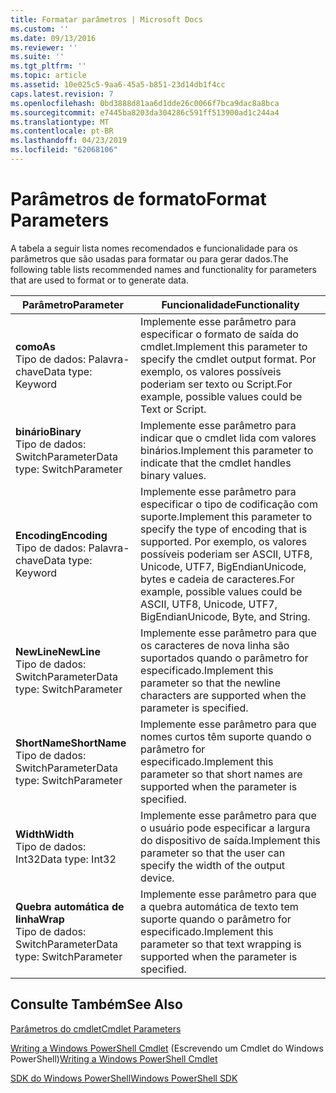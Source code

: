 ```yaml
---
title: Formatar parâmetros | Microsoft Docs
ms.custom: ''
ms.date: 09/13/2016
ms.reviewer: ''
ms.suite: ''
ms.tgt_pltfrm: ''
ms.topic: article
ms.assetid: 10e025c5-9aa6-45a5-b851-23d14db1f4cc
caps.latest.revision: 7
ms.openlocfilehash: 0bd3888d81aa6d1dde26c0066f7bca9dac8a8bca
ms.sourcegitcommit: e7445ba8203da304286c591ff513900ad1c244a4
ms.translationtype: MT
ms.contentlocale: pt-BR
ms.lasthandoff: 04/23/2019
ms.locfileid: "62068106"
---
```

# <a name="format-parameters"></a><span data-ttu-id="c0127-102">Parâmetros de formato</span><span class="sxs-lookup"><span data-stu-id="c0127-102">Format Parameters</span></span>

<span data-ttu-id="c0127-103">A tabela a seguir lista nomes recomendados e funcionalidade para os parâmetros que são usadas para formatar ou para gerar dados.</span><span class="sxs-lookup"><span data-stu-id="c0127-103">The following table lists recommended names and functionality for parameters that are used to format or to generate data.</span></span>

|<span data-ttu-id="c0127-104">Parâmetro</span><span class="sxs-lookup"><span data-stu-id="c0127-104">Parameter</span></span>|<span data-ttu-id="c0127-105">Funcionalidade</span><span class="sxs-lookup"><span data-stu-id="c0127-105">Functionality</span></span>|
|---|---|
|<span data-ttu-id="c0127-106">**como**</span><span class="sxs-lookup"><span data-stu-id="c0127-106">**As**</span></span><br><span data-ttu-id="c0127-107">Tipo de dados: Palavra-chave</span><span class="sxs-lookup"><span data-stu-id="c0127-107">Data type: Keyword</span></span>|<span data-ttu-id="c0127-108">Implemente esse parâmetro para especificar o formato de saída do cmdlet.</span><span class="sxs-lookup"><span data-stu-id="c0127-108">Implement this parameter to specify the cmdlet output format.</span></span> <span data-ttu-id="c0127-109">Por exemplo, os valores possíveis poderiam ser texto ou Script.</span><span class="sxs-lookup"><span data-stu-id="c0127-109">For example, possible values could be Text or Script.</span></span>|
|<span data-ttu-id="c0127-110">**binário**</span><span class="sxs-lookup"><span data-stu-id="c0127-110">**Binary**</span></span><br><span data-ttu-id="c0127-111">Tipo de dados: SwitchParameter</span><span class="sxs-lookup"><span data-stu-id="c0127-111">Data type: SwitchParameter</span></span>|<span data-ttu-id="c0127-112">Implemente esse parâmetro para indicar que o cmdlet lida com valores binários.</span><span class="sxs-lookup"><span data-stu-id="c0127-112">Implement this parameter to indicate that the cmdlet handles binary values.</span></span>|
|<span data-ttu-id="c0127-113">**Encoding**</span><span class="sxs-lookup"><span data-stu-id="c0127-113">**Encoding**</span></span><br><span data-ttu-id="c0127-114">Tipo de dados: Palavra-chave</span><span class="sxs-lookup"><span data-stu-id="c0127-114">Data type: Keyword</span></span>|<span data-ttu-id="c0127-115">Implemente esse parâmetro para especificar o tipo de codificação com suporte.</span><span class="sxs-lookup"><span data-stu-id="c0127-115">Implement this parameter to specify the type of encoding that is supported.</span></span> <span data-ttu-id="c0127-116">Por exemplo, os valores possíveis poderiam ser ASCII, UTF8, Unicode, UTF7, BigEndianUnicode, bytes e cadeia de caracteres.</span><span class="sxs-lookup"><span data-stu-id="c0127-116">For example, possible values could be ASCII, UTF8, Unicode, UTF7, BigEndianUnicode, Byte, and String.</span></span>|
|<span data-ttu-id="c0127-117">**NewLine**</span><span class="sxs-lookup"><span data-stu-id="c0127-117">**NewLine**</span></span><br><span data-ttu-id="c0127-118">Tipo de dados: SwitchParameter</span><span class="sxs-lookup"><span data-stu-id="c0127-118">Data type: SwitchParameter</span></span>|<span data-ttu-id="c0127-119">Implemente esse parâmetro para que os caracteres de nova linha são suportados quando o parâmetro for especificado.</span><span class="sxs-lookup"><span data-stu-id="c0127-119">Implement this parameter so that the newline characters are supported when the parameter is specified.</span></span>|
|<span data-ttu-id="c0127-120">**ShortName**</span><span class="sxs-lookup"><span data-stu-id="c0127-120">**ShortName**</span></span><br><span data-ttu-id="c0127-121">Tipo de dados: SwitchParameter</span><span class="sxs-lookup"><span data-stu-id="c0127-121">Data type: SwitchParameter</span></span>|<span data-ttu-id="c0127-122">Implemente esse parâmetro para que nomes curtos têm suporte quando o parâmetro for especificado.</span><span class="sxs-lookup"><span data-stu-id="c0127-122">Implement this parameter so that short names are supported when the parameter is specified.</span></span>|
|<span data-ttu-id="c0127-123">**Width**</span><span class="sxs-lookup"><span data-stu-id="c0127-123">**Width**</span></span><br><span data-ttu-id="c0127-124">Tipo de dados: Int32</span><span class="sxs-lookup"><span data-stu-id="c0127-124">Data type: Int32</span></span>|<span data-ttu-id="c0127-125">Implemente esse parâmetro para que o usuário pode especificar a largura do dispositivo de saída.</span><span class="sxs-lookup"><span data-stu-id="c0127-125">Implement this parameter so that the user can specify the width of the output device.</span></span>|
|<span data-ttu-id="c0127-126">**Quebra automática de linha**</span><span class="sxs-lookup"><span data-stu-id="c0127-126">**Wrap**</span></span><br><span data-ttu-id="c0127-127">Tipo de dados: SwitchParameter</span><span class="sxs-lookup"><span data-stu-id="c0127-127">Data type: SwitchParameter</span></span>|<span data-ttu-id="c0127-128">Implemente esse parâmetro para que a quebra automática de texto tem suporte quando o parâmetro for especificado.</span><span class="sxs-lookup"><span data-stu-id="c0127-128">Implement this parameter so that text wrapping is supported when the parameter is specified.</span></span>|
## <a name="see-also"></a><span data-ttu-id="c0127-129">Consulte Também</span><span class="sxs-lookup"><span data-stu-id="c0127-129">See Also</span></span>

[<span data-ttu-id="c0127-130">Parâmetros do cmdlet</span><span class="sxs-lookup"><span data-stu-id="c0127-130">Cmdlet Parameters</span></span>](./cmdlet-parameters.md)

<span data-ttu-id="c0127-131">[Writing a Windows PowerShell Cmdlet](./writing-a-windows-powershell-cmdlet.md) (Escrevendo um Cmdlet do Windows PowerShell)</span><span class="sxs-lookup"><span data-stu-id="c0127-131">[Writing a Windows PowerShell Cmdlet](./writing-a-windows-powershell-cmdlet.md)</span></span>

[<span data-ttu-id="c0127-132">SDK do Windows PowerShell</span><span class="sxs-lookup"><span data-stu-id="c0127-132">Windows PowerShell SDK</span></span>](../windows-powershell-reference.md)
